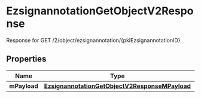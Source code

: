 

# EzsignannotationGetObjectV2Response

Response for GET /2/object/ezsignannotation/{pkiEzsignannotationID}

## Properties

| Name | Type | Description | Notes |
|------------ | ------------- | ------------- | -------------|
|**mPayload** | [**EzsignannotationGetObjectV2ResponseMPayload**](EzsignannotationGetObjectV2ResponseMPayload.md) |  |  |



